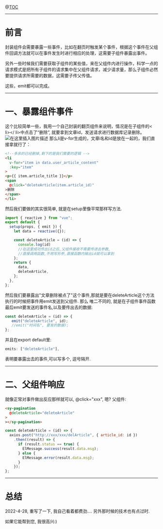 
@[TOC](文章目录)

---

# 前言
封装组件会需要暴露一些事件，比如在翻页时触发某个事件，根据这个事件在父组件回调方法就可以在事件发生时进行相应的处理，这需要子组件暴露出事件。

另外一些时候我们需要获取子组件的某些值，来在父组件内进行操作，科学一点的请求模式是把所有子组件的请求集中在父组件请求，减少请求量，那么子组件必然要提供请求所需要的数据，这需要子传父传值。

这些，emit都可以完成。

---

# 一、暴露组件事件
这个比较简单一些，我用一个自己封装的翻页组件来说明，情况是在子组件的< li></ li>中点击了“删除”, 就要拿到文章id，发送请求进行数据库记录删除。
![在这里插入图片描述](https://img-blog.csdnimg.cn/fe300ded07304e818f7f86f61955277d.png#pic_center)
那么li是v-for生成的，文章i名和id是放在一起的，我们直接拿就行了：

```html
<!--多余的已经删掉,剩下的是我们需要的逻辑 -->
<li
  v-for="item in data.user_article_content"
  :key="item"
>
<p>{{ item.article_title }}</p>
<span
  @click="deleteArticle(item.article_id)"
>删除
</span>
</li>
```
然后我们要做的其实很简单, 就是在setup里像平常那样写方法.

```javascript
import { reactive } from "vue";
export default {
  setup(props, { emit }) {
    let data = reactive({});

    const deleteArticle = (id) => {
      console.log(id)
      //在这里成功传出id之后,父组件接收不需要传进去参数,
      //直接调用函数,不用写形参,直接函数内输出id就可以拿到
    };
    return {
      data,
      deleteArticle,
    };
  },
};
```
然后我们要暴露出"文章删除被点了"这个事件,那就是要在deleteArticle这个方法执行的时候把事件用emit发送到父组件.
那么
唯二不同的, 就是在子组件事件函数最后emit要发送的事件名,以及要传出去的数据:
```javascript
const deleteArticle = (id) => {
   emit("deleteArticle", id);
   //emit("时间名", 要发的数据);
};
```
并且在export default里:

```javascript
emits: ["deleteArticle"],
```
表明要暴露出去的事件,可以写多个, 逗号隔开.

---

# 二、父组件响应
就像正常对事件做出反应那样就可以, @click="xxx", 嗯?
父组件:
```html
<sy-pagination
  @deleteArticle="deleteArticle"
>
></sy-pagination>
```

```javascript
const deleteArticle = (id) => {
  axios.post("http://xxx/xxx/delArticle", { article_id: id })
    .then((result) => {
      if (result.status == true) {
        ElMessage.success(result.data.msg);
      } else {
        ElMessage.error(result.data.msg);
      }
    });
};
```

---

# 总结
2022-4-28, 重写了一下, 我自己看着都费劲....
另外那时候的技术也有点过时.

如果它能帮到您, 我很高兴:)